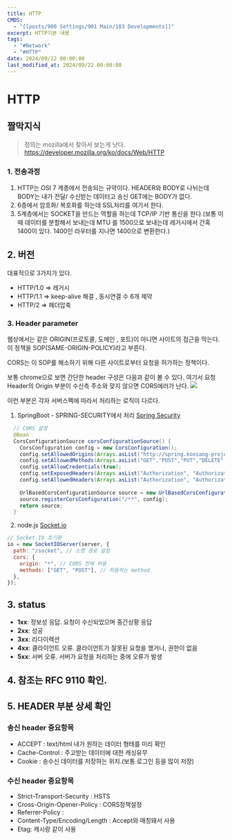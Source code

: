 ```yaml
---
title: HTTP
CMDS:
  - "[[posts/900 Settings/901 Main/103 Developments]]"
excerpt: HTTP기본 내용
tags:
  - "#Network"
  - "#HTTP"
date: 2024/09/22 00:00:00
last_modified_at: 2024/09/22 00:00:00
---
```

# HTTP
## 짤막지식
> 정의는 mozilla에서 찾아서 보는게 낫다.
 https://developer.mozilla.org/ko/docs/Web/HTTP

### 1. 전송과정
1. HTTP는 OSI 7 계층에서 전송되는 규약이다. HEADER와 BODY로 나뉘는데 BODY는 내가 전달/ 수신받는 데이터고 송신 GET에는 BODY가 없다.
2. 6층에서 암호화/ 복호화를 하는데 SSL처리를 여기서 한다.
3. 5계층에서는 SOCKET을 만드는 역할을 하는데 TCP/IP 기반 통신을 한다.(보통 이때 데이터를 분할해서 보내는데 MTU 를 1500으로 보내는데 레거시에서 간혹 1400이 있다. 1400인 라우터를 지나면 1400으로 변환한다.)


## 2. 버전
대표적으로 3가지가 있다.
- HTTP/1.0     => 레거시
- HTTP/1.1     => keep-alive 해결 , 동시연결 수 6개 제약
- HTTP/2        => 헤더압축


### 3. Header parameter
웹상에서는 같은 ORIGIN(프로토콜, 도메인 , 포트)이 아니면 사이트의 접근을 막는다. 이 정책을 SOP(SAME-ORIGIN-POLICY)라고 부른다.

CORS는 이 SOP를 해소하기 위해 다른 사이트로부터 요청을 허가하는 정책이다.

보통 chrome으로 보면 간단한 header 구성은 다음과 같이 볼 수 있다.
여기서 요청Header의 Origin 부분이 수신측 주소와 맞지 않으면 CORS에러가 난다.
![](_github_open/asset/images/Pasted%20image%2020240922023124.png)

이런 부분은 각자 서버스펙에 따라서 처리하는 로직이 다르다.

1. SpringBoot - SPRING-SECURITY에서 처리 [Spring Security](_github_open/Back/SpringBoot/Spring%20Security/Spring%20Security.md)
```java
  // CORS 설정
  @Bean
  CorsConfigurationSource corsConfigurationSource() {
    CorsConfiguration config = new CorsConfiguration();
    config.setAllowedOrigins(Arrays.asList("http://spring.koosang-project.com","https://spring.koosang-project.com"));
    config.setAllowedMethods(Arrays.asList("GET","POST","PUT","DELETE","PATCH"));
    config.setAllowCredentials(true);
    config.setExposedHeaders(Arrays.asList("Authorization", "Authorization-refresh"));
    config.setAllowedHeaders(Arrays.asList("Authorization", "Authorization-refresh", "Cache-Control", "Content-Type"));
    
    UrlBasedCorsConfigurationSource source = new UrlBasedCorsConfigurationSource();
    source.registerCorsConfiguration("/**", config);
    return source;
  }
```


2. node.js [Socket.io](_github_open/Front/Library/Socket.io.md)
```js
// Socket.IO 초기화
io = new SocketIOServer(server, {
  path: "/socket", // 소켓 경로 설정
  cors: {
    origin: "*", // CORS 전체 허용
    methods: ["GET", "POST"], // 허용하는 method
  },
});
```


## 3. status
- **1xx**: 정보성 응답. 요청이 수신되었으며 중간상황 응답
- **2xx**: 성공
- **3xx**: 리다이렉션
- **4xx**: 클라이언트 오류. 클라이언트가 잘못된 요청을 했거나, 권한이 없음
- **5xx**: 서버 오류. 서버가 요청을 처리하는 중에 오류가 발생



## 4. 참조는 RFC 9110 확인.


## 5. HEADER 부분 상세 확인
### 송신 header 중요항목
- ACCEPT : text/html  내가 원하는 데이터 형태를 미리 확인
- Cache-Control : 주고받는 데이터에 대한 캐싱유무
- Cookie : 송수신 데이터를 저장하는 위치.(보통 로그인 등을 많이 저장)

### 수신 header 중요항목
- Strict-Transport-Security : HSTS
- Cross-Origin-Opener-Policy : CORS정책설정
- Referrer-Policy : 
- Content-Type/Encoding/Length : Accept와 매칭돼서 사용
- Etag: 캐시랑 같이 사용